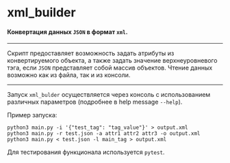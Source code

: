 # xml_builder

#### Конвертация данных `JSON` в формат `xml`.

---

Скрипт предоставляет возможность задать атрибуты из конвертируемого объекта, а также задать значение верхнеуровневого тэга, если `JSON` представляет собой массив объектов. Чтение данных возможно как из файла, так и из консоли.

---

Запуск `xml_bulder` осуществляется через консоль с использованием различных параметров (подробнее в help message `--help`).

Пример запуска:
    
    python3 main.py -i '{"test_tag": "tag_value"}' > output.xml
    python3 main.py -r test.json -a attr1 attr2 attr3 -o output.xml
    python3 main.py < test.json -l main_tag > output.xml

Для тестирования функционала используется `pytest`.
